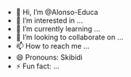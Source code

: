- 👋 Hi, I’m @Alonso-Educa
- 👀 I’m interested in ...
- 🌱 I’m currently learning ...
- 💞️ I’m looking to collaborate on ...
- 📫 How to reach me ...
- 😄 Pronouns: Skibidi
- ⚡ Fun fact: ...

<!---
Alonso-Educa/Alonso-Educa is a ✨ special ✨ repository because its `README.md` (this file) appears on your GitHub profile.
You can click the Preview link to take a look at your changes.
--->
